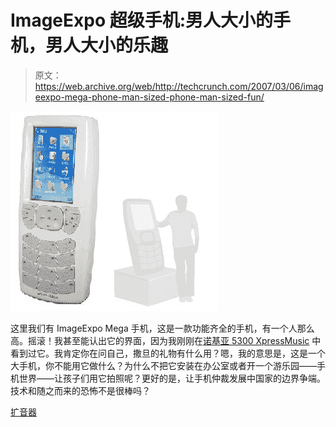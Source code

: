 # ImageExpo 超级手机:男人大小的手机，男人大小的乐趣

> 原文：<https://web.archive.org/web/http://techcrunch.com/2007/03/06/imageexpo-mega-phone-man-sized-phone-man-sized-fun/>

![](img/5a5c1f2d603aa68faf882292ff0b6f3a.png)

这里我们有 ImageExpo Mega 手机，这是一款功能齐全的手机，有一个人那么高。摇滚！我甚至能认出它的界面，因为我刚刚在[诺基亚 5300 XpressMusic](https://web.archive.org/web/20151007101316/http://crunchgear.com/2007/03/03/nokia-5300-xpressmusic-hands-on/) 中看到过它。我肯定你在问自己，撒旦的礼物有什么用？嗯，我的意思是，这是一个大手机，你不能用它做什么？为什么不把它安装在办公室或者开一个游乐园——手机世界——让孩子们用它拍照呢？更好的是，让手机仲裁发展中国家的边界争端。技术和随之而来的恐怖不是很棒吗？

[扩音器](https://web.archive.org/web/20151007101316/http://www.sysopendigia.com/C2256FEF0043E9C1/0/405001174)
